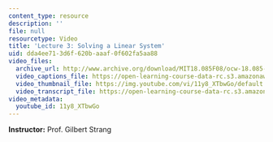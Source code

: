 ```yaml
---
content_type: resource
description: ''
file: null
resourcetype: Video
title: 'Lecture 3: Solving a Linear System'
uid: dda4ee71-3d6f-620b-aaaf-0f602fa5aa88
video_files:
  archive_url: http://www.archive.org/download/MIT18.085F08/ocw-18.085-f08-lec03_300k.mp4
  video_captions_file: https://open-learning-course-data-rc.s3.amazonaws.com/18-085-computational-science-and-engineering-i-fall-2008/b8ca0f824d6158bdbf58d1c004e7c294_11y8_XTbwGo.vtt
  video_thumbnail_file: https://img.youtube.com/vi/11y8_XTbwGo/default.jpg
  video_transcript_file: https://open-learning-course-data-rc.s3.amazonaws.com/18-085-computational-science-and-engineering-i-fall-2008/5c96ab1140240f0226b9dc8ddeb6f5e9_11y8_XTbwGo.pdf
video_metadata:
  youtube_id: 11y8_XTbwGo
---
```


**Instructor:** Prof. Gilbert Strang